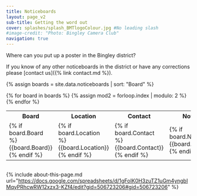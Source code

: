 ```yaml
---
title: Noticeboards
layout: page_v2
sub-title: Getting the word out 
cover: splashes/splash_BMTlogoColour.jpg #No leading slash
#image-credit: "Photo: Bingley Camera Club"
navigation: true
---
```


Where can you put up a poster in the Bingley district?

If you know of any other noticeboards in the district or have any corrections please [contact us]({% link contact.md %}).

{% assign boards = site.data.noticeboards | sort: "Board" %}

<div style="overflow-x:auto;" >
<table class="events">
<tr>
<th>Board</th>
<th>Location</th>
<th>Contact</th>
<th>Notes</th>
</tr>
{% for board in boards %}
{% assign mod2 = forloop.index | modulo: 2 %}
<tr class="event-item {% if mod2 == 0 %}even{% else %}odd{% endif %}">
<td>{% if board.Board %}{{board.Board}}{% endif %}</td>
<td>{% if board.Location %}{{board.Location}}{% endif %}</td>
<td>{% if board.Contact %}{{board.Contact}}{% endif %}</td>
<td>{% if board.Notes%}{{board.Notes}}{% endif %}</td>
</tr>
{% endfor %}  
</table>
</div>

{% include about-this-page.md url="https://docs.google.com/spreadsheets/d/1gFoIK0H3zuTZ1uGm4yngbIMqyPRhcwRW12xzx3-KZf4/edit?gid=506723206#gid=506723206" %}